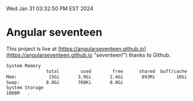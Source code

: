 Wed Jan 31 03:32:50 PM EST 2024

# Angular seventeen


This project is live at [https://angularseventeen.github.io](https://angularseventeen.github.io "seventeen!") thanks to Github.

```bash
System Memory
               total        used        free      shared  buff/cache   available
Mem:            15Gi       3.9Gi       2.4Gi       893Mi        10Gi        11Gi
Swap:          8.0Gi       768Ki       8.0Gi
System Storage
1008M	.
